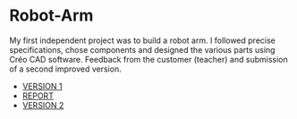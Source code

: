 # Robot-Arm
My first independent project was to build a robot arm. I followed precise specifications, chose components and designed the various parts using Créo CAD software. Feedback from the customer (teacher) and submission of a second improved version.

* [VERSION 1](https://github.com/Maxxyyme/Robot-Arm/blob/main/PJT1-MUNIER_Maxime.zip)
* [REPORT](https://github.com/Maxxyyme/Robot-Arm/blob/main/report/J4-PJT1_CR-MUNIER_Maxime.pdf)
* [VERSION 2](https://github.com/Maxxyyme/Robot-Arm/blob/main/PJT1_V2-MUNIER_Maxime.zip)
